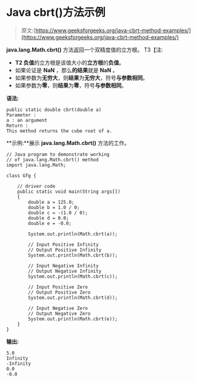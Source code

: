 # Java cbrt()方法示例

> 原文:[https://www.geeksforgeeks.org/java-cbrt-method-examples/](https://www.geeksforgeeks.org/java-cbrt-method-examples/)

**java.lang.Math.cbrt()** 方法返回一个双精度值的立方根。
T3【注:

*   **T2 负值**的立方根是该值大小的**立方根**的**负值**。
*   如果论证是 **NaN** ，那么**的结果**就是 **NaN** 。
*   如果参数为**无穷大**，则**结果**为**无穷大**，符号**与参数相同**。
*   如果参数为**零**，则**结果**为**零**，符号**与参数相同**。

**语法:**

```
public static double cbrt(double a)
Parameter :
a : an argument
Return :
This method returns the cube root of a.
```

**示例:**展示 **java.lang.Math.cbrt()** 方法的工作。

```
// Java program to demonstrate working
// of java.lang.Math.cbrt() method
import java.lang.Math;

class Gfg {

    // driver code
    public static void main(String args[])
    {
        double a = 125.0;
        double b = 1.0 / 0;
        double c = -(1.0 / 0);
        double d = 0.0;
        double e = -0.0;

        System.out.println(Math.cbrt(a));

        // Input Positive Infinity
        // Output Positive Infinity
        System.out.println(Math.cbrt(b));

        // Input Negative Infinity
        // Output Negative Infinity
        System.out.println(Math.cbrt(c));

        // Input Positive Zero
        // Output Positive Zero
        System.out.println(Math.cbrt(d));

        // Input Negative Zero
        // Output Negative Zero
        System.out.println(Math.cbrt(e));
    }
}
```

**输出:**

```
5.0
Infinity
-Infinity
0.0
-0.0

```